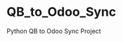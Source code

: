 # QB_to_Odoo_Sync
Python QB to Odoo Sync Project

<!-- Test commit from VS Code - June 12, 2025 -->

